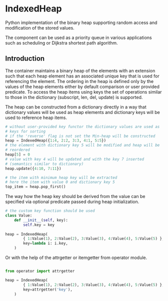 # IndexedHeap

Python implementation of the binary heap supporting random access and
modification of the stored values.

The component can be used as a priority queue in various applications
such as scheduling or Dijkstra shortest path algorithm.

## Introduction

The container maintains a binary heap of the elements with an extension
such that each heap element has an associated unique key that is used for
referencing the element.
The ordering in the heap is defined only by the values of the heap
elements either by default comparison or user provided predicate.
To access the heap items using keys the set of operations similar to
those in the dictionary (subscript, len, del, update) is supported.

The heap can be constructed from a dictionary directly in a way that
dictionary values will be used as heap elements and dictionary keys will
be used to reference heap items.


```python
# without user-provided key functor the dictionary values are used as
# keys for sorting
# if the 'reverse' flag is not set the Min-heap will be constructed
heap = IndexedHeap({1:4, 2:2, 3:3, 4:1, 5:5})
# the element with dictionary key 5 will be modified and heap will be
# reordered
heap[5] = 0
# value with key 4 will be updated and with the key 7 inserted
# (semantics similar to dictionary)
heap.update({4:10, 7:11})

# the item with minimum heap key will be extracted
# here the item with value 0 and dictionary key 5
top_item = heap.pop_first()
```

The way how the heap key should be derived from the value can
be specified via optional predicate passed during heap initialization.

```python
# the custom key function should be used
class Value:
    def __init__(self, key):
        self.key = key
    
heap = IndexedHeap(
        { 1:Value(1), 2:Value(2), 3:Value(3), 4:Value(4), 5:Value(5) }, 
        key=lambda i: i.key,
    )

```

Or with the help of the attrgetter or itemgetter from operator module.

```python

from operator import attrgetter

heap = IndexedHeap(
        { 1:Value(1), 2:Value(2), 3:Value(3), 4:Value(4), 5:Value(5) }, 
        key=attrgetter('key'),
    )

```
